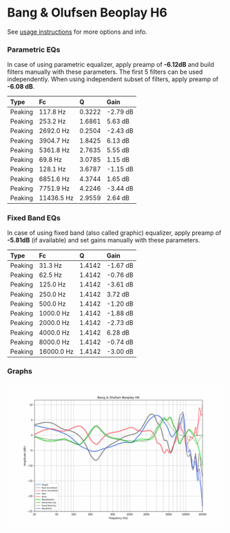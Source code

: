 # Bang & Olufsen Beoplay H6
See [usage instructions](https://github.com/jaakkopasanen/AutoEq#usage) for more options and info.

### Parametric EQs
In case of using parametric equalizer, apply preamp of **-6.12dB** and build filters manually
with these parameters. The first 5 filters can be used independently.
When using independent subset of filters, apply preamp of **-6.08 dB**.

| Type    | Fc         |      Q | Gain     |
|:--------|:-----------|:-------|:---------|
| Peaking | 117.8 Hz   | 0.3222 | -2.79 dB |
| Peaking | 253.2 Hz   | 1.6861 | 5.63 dB  |
| Peaking | 2692.0 Hz  | 0.2504 | -2.43 dB |
| Peaking | 3904.7 Hz  | 1.8425 | 6.13 dB  |
| Peaking | 5361.8 Hz  | 2.7635 | 5.55 dB  |
| Peaking | 69.8 Hz    | 3.0785 | 1.15 dB  |
| Peaking | 128.1 Hz   | 3.6787 | -1.15 dB |
| Peaking | 6851.6 Hz  | 4.3744 | 1.65 dB  |
| Peaking | 7751.9 Hz  | 4.2246 | -3.44 dB |
| Peaking | 11436.5 Hz | 2.9559 | 2.64 dB  |

### Fixed Band EQs
In case of using fixed band (also called graphic) equalizer, apply preamp of **-5.81dB**
(if available) and set gains manually with these parameters.

| Type    | Fc         |      Q | Gain     |
|:--------|:-----------|:-------|:---------|
| Peaking | 31.3 Hz    | 1.4142 | -1.67 dB |
| Peaking | 62.5 Hz    | 1.4142 | -0.76 dB |
| Peaking | 125.0 Hz   | 1.4142 | -3.61 dB |
| Peaking | 250.0 Hz   | 1.4142 | 3.72 dB  |
| Peaking | 500.0 Hz   | 1.4142 | -1.20 dB |
| Peaking | 1000.0 Hz  | 1.4142 | -1.88 dB |
| Peaking | 2000.0 Hz  | 1.4142 | -2.73 dB |
| Peaking | 4000.0 Hz  | 1.4142 | 6.28 dB  |
| Peaking | 8000.0 Hz  | 1.4142 | -0.74 dB |
| Peaking | 16000.0 Hz | 1.4142 | -3.00 dB |

### Graphs
![](./Bang%20&%20Olufsen%20Beoplay%20H6.png)